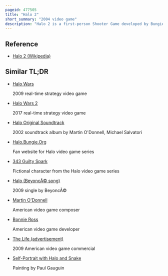 ```yaml
---
pageid: 477505
title: "Halo 2"
short_summary: "2004 video game"
description: "Halo 2 is a first-person Shooter Game developed by Bungie and published for the xbox Console in 2004. Halo 2 is the second Installment in the Halo Franchise and the Sequel to 2001's critically acclaimed Halo Combat evolved. The Game features new Weapons, Enemies, and Vehicles, another Player Character, and shipped with online Multiplayer via Microsoft's Xbox Live Service. In halo 2's Story mode the Player takes the Roles of the human Master Chief and alien Arbitrator in a 26th-century Conflict between the united Nations Space command the Genocidal Covenant and the parasitic Flood."
---
```


## Reference

- [Halo 2 (Wikipedia)](https://en.wikipedia.org/?curid=477505)

## Similar TL;DR

- [Halo Wars](/tldr/en/halo-wars)

  2009 real-time strategy video game

- [Halo Wars 2](/tldr/en/halo-wars-2)

  2017 real-time strategy video game

- [Halo Original Soundtrack](/tldr/en/halo-original-soundtrack)

  2002 soundtrack album by Martin O'Donnell, Michael Salvatori

- [Halo.Bungie.Org](/tldr/en/halobungieorg)

  Fan website for Halo video game series

- [343 Guilty Spark](/tldr/en/343-guilty-spark)

  Fictional character from the Halo video game series

- [Halo (BeyoncÃ© song)](/tldr/en/halo-beyonce-song)

  2009 single by BeyoncÃ©

- [Martin O'Donnell](/tldr/en/martin-odonnell)

  American video game composer

- [Bonnie Ross](/tldr/en/bonnie-ross)

  American video game developer

- [The Life (advertisement)](/tldr/en/the-life-advertisement)

  2009 American video game commercial

- [Self-Portrait with Halo and Snake](/tldr/en/self-portrait-with-halo-and-snake)

  Painting by Paul Gauguin
